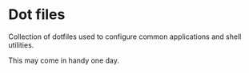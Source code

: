 # Dot files
Collection of dotfiles used to configure common applications and shell utilities.

This may come in handy one day.

